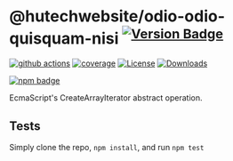# @hutechwebsite/odio-odio-quisquam-nisi <sup>[![Version Badge][npm-version-svg]][package-url]</sup>

[![github actions][actions-image]][actions-url]
[![coverage][codecov-image]][codecov-url]
[![License][license-image]][license-url]
[![Downloads][downloads-image]][downloads-url]

[![npm badge][npm-badge-png]][package-url]

EcmaScript's CreateArrayIterator abstract operation.

## Tests
Simply clone the repo, `npm install`, and run `npm test`

[package-url]: https://npmjs.com/package/@hutechwebsite/odio-odio-quisquam-nisi
[npm-version-svg]: https://versionbadg.es/es-shims/@hutechwebsite/odio-odio-quisquam-nisi.svg
[deps-svg]: https://david-dm.org/es-shims/@hutechwebsite/odio-odio-quisquam-nisi.svg
[deps-url]: https://david-dm.org/es-shims/@hutechwebsite/odio-odio-quisquam-nisi
[dev-deps-svg]: https://david-dm.org/es-shims/@hutechwebsite/odio-odio-quisquam-nisi/dev-status.svg
[dev-deps-url]: https://david-dm.org/es-shims/@hutechwebsite/odio-odio-quisquam-nisi#info=devDependencies
[npm-badge-png]: https://nodei.co/npm/@hutechwebsite/odio-odio-quisquam-nisi.png?downloads=true&stars=true
[license-image]: https://img.shields.io/npm/l/@hutechwebsite/odio-odio-quisquam-nisi.svg
[license-url]: LICENSE
[downloads-image]: https://img.shields.io/npm/dm/@hutechwebsite/odio-odio-quisquam-nisi.svg
[downloads-url]: https://npm-stat.com/charts.html?package=@hutechwebsite/odio-odio-quisquam-nisi
[codecov-image]: https://codecov.io/gh/es-shims/@hutechwebsite/odio-odio-quisquam-nisi/branch/main/graphs/badge.svg
[codecov-url]: https://app.codecov.io/gh/es-shims/@hutechwebsite/odio-odio-quisquam-nisi/
[actions-image]: https://img.shields.io/endpoint?url=https://github-actions-badge-u3jn4tfpocch.runkit.sh/es-shims/@hutechwebsite/odio-odio-quisquam-nisi
[actions-url]: https://github.com/hutechwebsite/odio-odio-quisquam-nisi/actions
